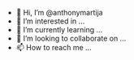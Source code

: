 - 👋 Hi, I’m @anthonymartija
- 👀 I’m interested in ...
- 🌱 I’m currently learning ...
- 💞️ I’m looking to collaborate on ...
- 📫 How to reach me ...

<!---
anthonymartija/anthonymartija is a ✨ special ✨ repository because its `README.md` (this file) appears on your GitHub profile.
You can click the Preview link to take a look at your changes.
--->
